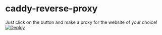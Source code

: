 # caddy-reverse-proxy
Just click on the button and make a proxy for the website of your choice!
[![Deploy](https://www.herokucdn.com/deploy/button.svg)](https://heroku.com/deploy)
